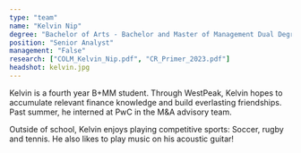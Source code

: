 ```yaml
---
type: "team"
name: "Kelvin Nip"
degree: "Bachelor of Arts - Bachelor and Master of Management Dual Degree | Year 4"
position: "Senior Analyst"
management: "False"
research: ["COLM_Kelvin_Nip.pdf", "CR_Primer_2023.pdf"]
headshot: kelvin.jpg
---
```


Kelvin is a fourth year B+MM student. Through WestPeak, Kelvin hopes to accumulate relevant finance knowledge and build everlasting friendships. Past summer, he interned at PwC in the M&A advisory team.

Outside of school, Kelvin enjoys playing competitive sports: Soccer, rugby and tennis. He also likes to play music on his acoustic guitar!
